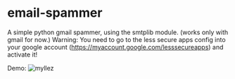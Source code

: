 # email-spammer
A simple python gmail spammer, using the smtplib module. (works only with gmail for now.)
Warning: You need to go to the less secure apps config into your google account (https://myaccount.google.com/lesssecureapps) and activate it!


Demo:
![myllez](https://user-images.githubusercontent.com/88670805/129464960-a602677f-15c5-4796-9008-03b29cfcb6d7.jpg)
